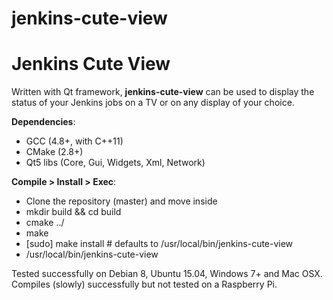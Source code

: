 # jenkins-cute-view
Jenkins Cute View
==============

Written with Qt framework, **jenkins-cute-view** can be used to display the status of your Jenkins jobs on a TV or on any display of your choice.

**Dependencies**:
- GCC (4.8+, with C++11)
- CMake (2.8+)
- Qt5 libs (Core, Gui, Widgets, Xml, Network)
 
**Compile > Install > Exec**:
- Clone the repository (master) and move inside
- mkdir build && cd build
- cmake ../
- make
- [sudo] make install # defaults to /usr/local/bin/jenkins-cute-view
- /usr/local/bin/jenkins-cute-view

Tested successfully on Debian 8, Ubuntu 15.04, Windows 7+ and Mac OSX.
Compiles (slowly) successfully but not tested on a Raspberry Pi.

